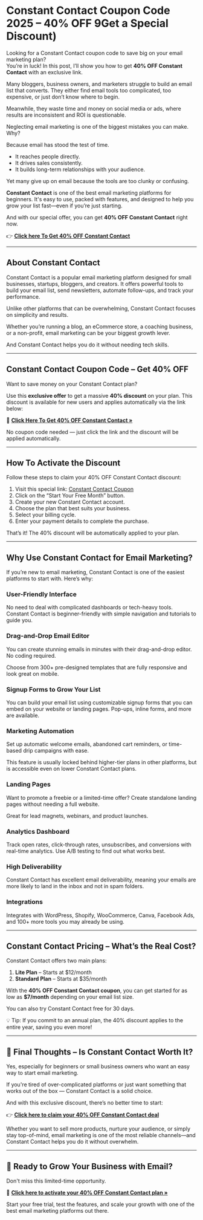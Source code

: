 # Constant Contact Coupon Code 2025 – 40% OFF 9Get a Special Discount)

Looking for a Constant Contact coupon code to save big on your email marketing plan?  
You’re in luck! In this post, I’ll show you how to get **40% OFF Constant Contact** with an exclusive link.

Many bloggers, business owners, and marketers struggle to build an email list that converts. They either find email tools too complicated, too expensive, or just don’t know where to begin.

Meanwhile, they waste time and money on social media or ads, where results are inconsistent and ROI is questionable.

Neglecting email marketing is one of the biggest mistakes you can make. Why?

Because email has stood the test of time.

- It reaches people directly.
- It drives sales consistently.
- It builds long-term relationships with your audience.

Yet many give up on email because the tools are too clunky or confusing.

**Constant Contact** is one of the best email marketing platforms for beginners. It's easy to use, packed with features, and designed to help you grow your list fast—even if you’re just starting.

And with our special offer, you can get **40% OFF Constant Contact** right now.

👉 **[Click here To Get 40% OFF Constant Contact](https://constant-contact.ibfwsl.net/c/1400252/1015499/3411)**

---

## About Constant Contact

Constant Contact is a popular email marketing platform designed for small businesses, startups, bloggers, and creators. It offers powerful tools to build your email list, send newsletters, automate follow-ups, and track your performance.

Unlike other platforms that can be overwhelming, Constant Contact focuses on simplicity and results.

Whether you’re running a blog, an eCommerce store, a coaching business, or a non-profit, email marketing can be your biggest growth lever.

And Constant Contact helps you do it without needing tech skills.

---

## Constant Contact Coupon Code – Get 40% OFF

Want to save money on your Constant Contact plan?

Use this **exclusive offer** to get a massive **40% discount** on your plan. This discount is available for new users and applies automatically via the link below:

🎉 **[Click Here To Get 40% OFF Constant Contact »](https://constant-contact.ibfwsl.net/c/1400252/1015499/3411)**

No coupon code needed — just click the link and the discount will be applied automatically.

---

## How To Activate the Discount

Follow these steps to claim your 40% OFF Constant Contact discount:

1. Visit this special link: [Constant Contact Coupon](https://constant-contact.ibfwsl.net/c/1400252/1015499/3411)
2. Click on the “Start Your Free Month” button.
3. Create your new Constant Contact account.
4. Choose the plan that best suits your business.
5. Select your billing cycle.
6. Enter your payment details to complete the purchase.

That’s it! The 40% discount will be automatically applied to your plan.

---

## Why Use Constant Contact for Email Marketing?

If you’re new to email marketing, Constant Contact is one of the easiest platforms to start with. Here’s why:

### User-Friendly Interface

No need to deal with complicated dashboards or tech-heavy tools. Constant Contact is beginner-friendly with simple navigation and tutorials to guide you.

### Drag-and-Drop Email Editor

You can create stunning emails in minutes with their drag-and-drop editor. No coding required.

Choose from 300+ pre-designed templates that are fully responsive and look great on mobile.

### Signup Forms to Grow Your List

You can build your email list using customizable signup forms that you can embed on your website or landing pages. Pop-ups, inline forms, and more are available.

### Marketing Automation

Set up automatic welcome emails, abandoned cart reminders, or time-based drip campaigns with ease.

This feature is usually locked behind higher-tier plans in other platforms, but is accessible even on lower Constant Contact plans.

### Landing Pages

Want to promote a freebie or a limited-time offer? Create standalone landing pages without needing a full website.

Great for lead magnets, webinars, and product launches.

### Analytics Dashboard

Track open rates, click-through rates, unsubscribes, and conversions with real-time analytics. Use A/B testing to find out what works best.

### High Deliverability

Constant Contact has excellent email deliverability, meaning your emails are more likely to land in the inbox and not in spam folders.

### Integrations

Integrates with WordPress, Shopify, WooCommerce, Canva, Facebook Ads, and 100+ more tools you may already be using.

---

## Constant Contact Pricing – What’s the Real Cost?

Constant Contact offers two main plans:

1. **Lite Plan** – Starts at $12/month
2. **Standard Plan** – Starts at $35/month

With the **40% OFF Constant Contact coupon**, you can get started for as low as **$7/month** depending on your email list size.

You can also try Constant Contact free for 30 days.

💡 Tip: If you commit to an annual plan, the 40% discount applies to the entire year, saving you even more!

---

## 🧠 Final Thoughts – Is Constant Contact Worth It?

Yes, especially for beginners or small business owners who want an easy way to start email marketing.

If you're tired of over-complicated platforms or just want something that works out of the box — Constant Contact is a solid choice.

And with this exclusive discount, there’s no better time to start:

👉 **[Click here to claim your 40% OFF Constant Contact deal](https://constant-contact.ibfwsl.net/c/1400252/1015499/3411)**

Whether you want to sell more products, nurture your audience, or simply stay top-of-mind, email marketing is one of the most reliable channels—and Constant Contact helps you do it without overwhelm.

---

## 👋 Ready to Grow Your Business with Email?

Don't miss this limited-time opportunity.

🎯 **[Click here to activate your 40% OFF Constant Contact plan »](https://constant-contact.ibfwsl.net/c/1400252/1015499/3411)**

Start your free trial, test the features, and scale your growth with one of the best email marketing platforms out there.
